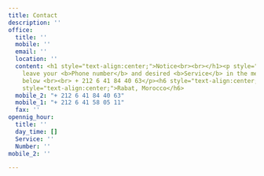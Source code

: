 ```yaml
---
title: Contact
description: ''
office:
  title: ''
  mobile: ''
  email: ''
  location: ''
  content: <h1 style="text-align:center;">Notice<br><br></h1><p style="text-align:center;">Please
    leave your <b>Phone number</b> and desired <b>Service</b> in the message section
    below <br><br> + 212 6 41 84 40 63</p><h6 style="text-align:center;">services.business.booster@gmail.com</h6><h6
    style="text-align:center;">Rabat, Morocco</h6>
  mobile_2: "+ 212 6 41 84 40 63"
  mobile_1: "+ 212 6 41 58 05 11"
  fax: ''
opennig_hour:
  title: ''
  day_time: []
  Service: ''
  Number: ''
mobile_2: ''

---
```

